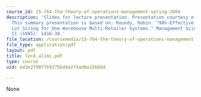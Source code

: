 ```yaml
---
course_id: 15-764-the-theory-of-operations-management-spring-2004
description: 'Slides for lecture presentation. Presentation courtesy of Riadh Alimi.
  This summary presentation is based on: Roundy, Robin. "98%-Effective Integer-Ratio
  Lot Sizing for One-Warehouse Multi-Retailer Systems." Management Science 31, no.
  11 (1985): 1416-30.'
file_location: /coursemedia/15-764-the-theory-of-operations-management-spring-2004/ed3e2f90f7b9275bd4a2f4ad6a1568dd_lec4_alimi.pdf
file_type: application/pdf
layout: pdf
title: lec4_alimi.pdf
type: course
uid: ed3e2f90f7b9275bd4a2f4ad6a1568dd

---
```

None